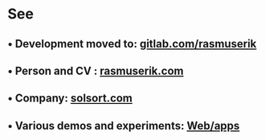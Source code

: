 # See 
## • Development moved to: [gitlab.com/rasmuserik](https://gitlab.com/rasmuserik)
## • Person and CV : [rasmuserik.com](https://rasmuserik.com) 
## • Company: [solsort.com](https://solsort.dk)
## • Various demos and experiments: [Web/apps](https://solsort.dk/web-apps)
